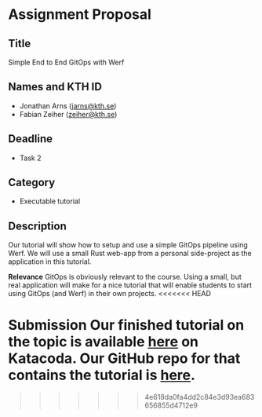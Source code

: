 # Assignment Proposal

## Title
Simple End to End GitOps with Werf

## Names and KTH ID
  - Jonathan Arns (jarns@kth.se)
  - Fabian Zeiher (zeiher@kth.se)

## Deadline
- Task 2

## Category
- Executable tutorial

## Description
Our tutorial will show how to setup and use a simple GitOps pipeline using Werf.
We will use a small Rust web-app from a personal side-project as the application in this tutorial.

**Relevance**
GitOps is obviously relevant to the course.
Using a small, but real application will make for a nice tutorial that will enable students to
start using GitOps (and Werf) in their own projects.
<<<<<<< HEAD

**Submission**
Our finished tutorial on the topic is available [here](https://killercoda.com/jarns-zeiher/scenario/Simple-End-to-End-GitOps-with-Werf) on Katacoda.
Our GitHub repo for that contains the tutorial is [here](https://github.com/cetceeve/Simple-End-to-End-GitOps-with-Werf).
=======
>>>>>>> 4e618da0fa4dd2c84e3d93ea683656855d4712e9
